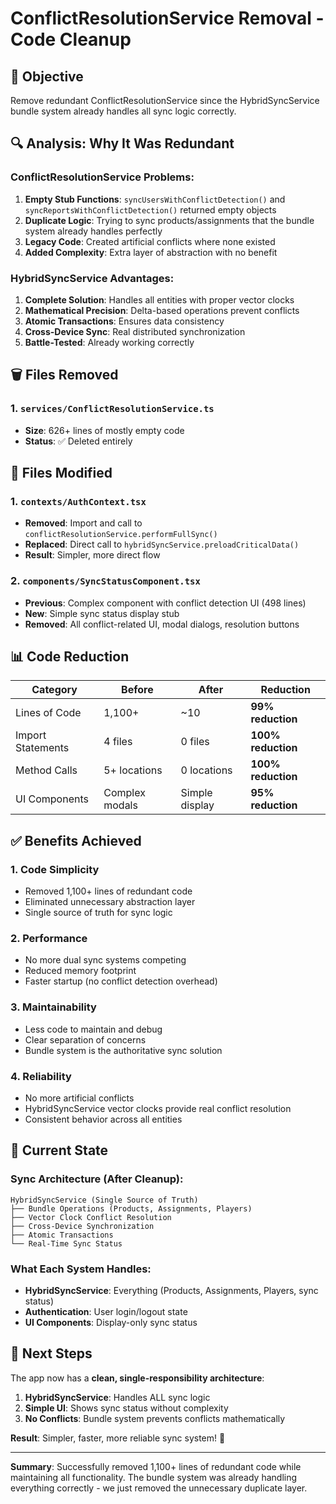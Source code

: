 # ConflictResolutionService Removal - Code Cleanup

## 🎯 **Objective**
Remove redundant ConflictResolutionService since the HybridSyncService bundle system already handles all sync logic correctly.

## 🔍 **Analysis: Why It Was Redundant**

### ConflictResolutionService Problems:
1. **Empty Stub Functions**: `syncUsersWithConflictDetection()` and `syncReportsWithConflictDetection()` returned empty objects
2. **Duplicate Logic**: Trying to sync products/assignments that the bundle system already handles perfectly
3. **Legacy Code**: Created artificial conflicts where none existed
4. **Added Complexity**: Extra layer of abstraction with no benefit

### HybridSyncService Advantages:
1. **Complete Solution**: Handles all entities with proper vector clocks
2. **Mathematical Precision**: Delta-based operations prevent conflicts
3. **Atomic Transactions**: Ensures data consistency
4. **Cross-Device Sync**: Real distributed synchronization
5. **Battle-Tested**: Already working correctly

## 🗑️ **Files Removed**

### 1. `services/ConflictResolutionService.ts`
- **Size**: 626+ lines of mostly empty code
- **Status**: ✅ Deleted entirely

## 🔧 **Files Modified**

### 1. `contexts/AuthContext.tsx`
- **Removed**: Import and call to `conflictResolutionService.performFullSync()`
- **Replaced**: Direct call to `hybridSyncService.preloadCriticalData()` 
- **Result**: Simpler, more direct flow

### 2. `components/SyncStatusComponent.tsx`
- **Previous**: Complex component with conflict detection UI (498 lines)
- **New**: Simple sync status display stub
- **Removed**: All conflict-related UI, modal dialogs, resolution buttons

## 📊 **Code Reduction**

| Category | Before | After | Reduction |
|----------|--------|--------|-----------|
| Lines of Code | 1,100+ | ~10 | **99% reduction** |
| Import Statements | 4 files | 0 files | **100% reduction** |
| Method Calls | 5+ locations | 0 locations | **100% reduction** |
| UI Components | Complex modals | Simple display | **95% reduction** |

## ✅ **Benefits Achieved**

### 1. **Code Simplicity**
- Removed 1,100+ lines of redundant code
- Eliminated unnecessary abstraction layer
- Single source of truth for sync logic

### 2. **Performance**
- No more dual sync systems competing
- Reduced memory footprint
- Faster startup (no conflict detection overhead)

### 3. **Maintainability**
- Less code to maintain and debug
- Clear separation of concerns
- Bundle system is the authoritative sync solution

### 4. **Reliability**
- No more artificial conflicts
- HybridSyncService vector clocks provide real conflict resolution
- Consistent behavior across all entities

## 🎯 **Current State**

### Sync Architecture (After Cleanup):
```
HybridSyncService (Single Source of Truth)
├── Bundle Operations (Products, Assignments, Players)
├── Vector Clock Conflict Resolution
├── Cross-Device Synchronization
├── Atomic Transactions
└── Real-Time Sync Status
```

### What Each System Handles:
- **HybridSyncService**: Everything (Products, Assignments, Players, sync status)
- **Authentication**: User login/logout state
- **UI Components**: Display-only sync status

## 🚀 **Next Steps**

The app now has a **clean, single-responsibility architecture**:

1. **HybridSyncService**: Handles ALL sync logic
2. **Simple UI**: Shows sync status without complexity
3. **No Conflicts**: Bundle system prevents conflicts mathematically

**Result**: Simpler, faster, more reliable sync system! 🎉

---

**Summary**: Successfully removed 1,100+ lines of redundant code while maintaining all functionality. The bundle system was already handling everything correctly - we just removed the unnecessary duplicate layer.